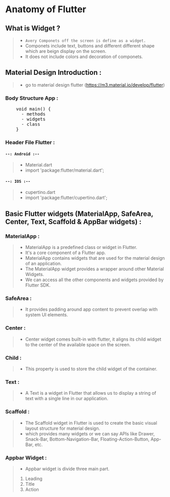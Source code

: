 # Anatomy of Flutter 

## What is Widget ? 
> * `Avery Componets off the screen is define as a widget.`
> * Componets include text, buttons and different different shape which are beign display on the screen.
> * It does not include colors and decoration of componets.


## Material Design Introduction :
> * go to material design flutter (https://m3.material.io/develop/flutter)



### Body Structure App :

<pre>
    void main() {
      - methods
      - widgets
      - class
    }
</pre>


### Header File Flutter :

#### `--: Android :--` 
> * Material.dart
> * import 'package:flutter/material.dart';

#### `--: IOS :--` 
> * cupertino.dart
> * import 'package:flutter/cupertino.dart';


## Basic Flutter widgets (MaterialApp, SafeArea, Center, Text, Scaffold & AppBar widgets) :

### MaterialApp :
> * MaterialApp is a predefined class or widget in Flutter.
> * It's a core component of a Flutter app.
> * MaterialApp contains widgets that are used for the material design of an application.
> * The MaterialApp widget provides a wrapper around other Material Widgets.
> * We can access all the other components and widgets provided by Flutter SDK.

### SafeArea :
> *  It provides padding around app content to prevent overlap with system UI elements.

### Center :
> * Center widget comes built-in with flutter, it aligns its child widget to the center of the available space on the screen.

### Child : 
> * This property is used to store the child widget of the container.

### Text : 
> * A Text is a widget in Flutter that allows us to display a string of text with a single line in our application.

### Scaffold : 
> * The Scaffold widget in Flutter is used to create the basic visual layout structure for material design.
> * which provides many widgets or we can say APIs like Drawer, Snack-Bar, Bottom-Navigation-Bar, Floating-Action-Button, App-Bar, etc. 

### Appbar Widget :
> * Appbar widget is divide three main part.
> 1. Leading
> 2. Title
> 3. Action







